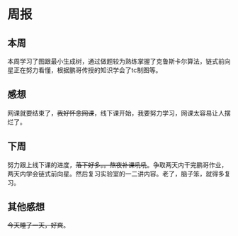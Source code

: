 # 周报
## 本周
  本周学习了图跟最小生成树，通过做题较为熟练掌握了克鲁斯卡尔算法，链式前向星正在努力看懂，根据鹏哥传授的知识学会了tc制图等。
## 感想
  网课就要结束了，~~我好怀念网课~~，线下课开始，我要努力学习，网课太容易让人摆烂了。
## 下周
  努力跟上线下课的进度，~~落下好多。。熬夜补课吼吼~~。争取两天内干完鹏哥作业，两天内学会链式前向星。然后复习实验室的一二讲内容。老了，脑子笨，就得多复习。
## 其他感想
  ~~今天睡了一天，好爽~~。
